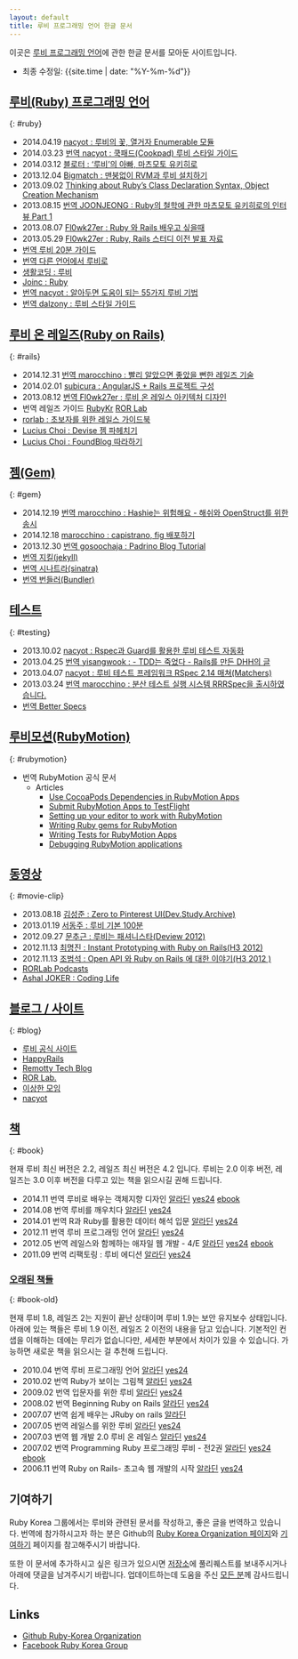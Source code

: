 ```yaml
---
layout: default
title: 루비 프로그래밍 언어 한글 문서
---
```


이곳은 [루비 프로그래밍 언어](https://www.ruby-lang.org/ko/)에 관한 한글 문서를 모아둔 사이트입니다.

- 최종 수정일: {{site.time | date: "%Y-%m-%d"}}

## [루비(Ruby) 프로그래밍 언어](#ruby)
{: #ruby}

- <span class='date'>2014.04.19</span> [nacyot : 루비의 꽃, 열거자 Enumerable 모듈](http://blog.nacyot.com/articles/2014-04-19-ruby-enumerable/)
- <span class='date'>2014.03.23</span> [<span class='tag'>번역</span> nacyot : 쿡패드(Cookpad) 루비 스타일 가이드](http://blog.nacyot.com/articles/2014-03-23-cookpad-ruby-styleguide/)
- <span class='date'>2014.03.12</span> [블로터 : ‘루비’의 아빠, 마츠모토 유키히로](http://www.bloter.net/archives/184564)
- <span class='date'>2013.12.04</span> [Bigmatch : 맨붕없이 RVM과 루비 설치하기](http://bigmatch.i-um.net/2013/12/%EB%A9%98%EB%B6%95%EC%97%86%EC%9D%B4-rvm%EA%B3%BC-%EB%A3%A8%EB%B9%84-%EC%84%A4%EC%B9%98%ED%95%98%EA%B8%B0/)
- <span class='date'>2013.09.02</span> [Thinking about Ruby’s Class Declaration Syntax, Object Creation Mechanism](http://we.weirdmeetup.com/thinking-about-rubys-class-declaration-syntax-object-creation-mechanism/)
- <span class='date'>2013.08.15</span> [<span class='tag'>번역</span> JOONJEONG : Ruby의 철학에 관한 마츠모토 유키히로의 인터뷰 Part 1](http://we.weirdmeetup.com/ruby의-철학에-관한-마츠모토-유키히로의-인터뷰-part-1/)
- <span class='date'>2013.08.07</span> [Fl0wk27er : Ruby 와 Rails 배우고 싶을때](http://flowkater.github.io/blog/2013/08/07/ruby-and-rails-learning-resource/)
- <span class='date'>2013.05.29</span> [Fl0wk27er : Ruby, Rails 스터디 이전 발표 자료](http://flowkater.github.io/blog/2013/05/29/be-a-rubyist-1-2/)
- [<span class='tag'>번역</span> 루비 20분 가이드](https://www.ruby-lang.org/ko/documentation/quickstart/)
- [<span class='tag'>번역</span> 다른 언어에서 루비로](https://www.ruby-lang.org/ko/documentation/ruby-from-other-languages/)
- [생활코딩 : 루비](http://opentutorials.org/course/742/4554)
- [Joinc : Ruby](http://www.joinc.co.kr/modules/moniwiki/wiki.php/Site/Ruby)
- [<span class='tag'>번역</span> nacyot : 알아두면 도움이 되는 55가지 루비 기법](https://gist.github.com/nacyot/7624036)
- [<span class='tag'>번역</span> dalzony : 루비 스타일 가이드](https://github.com/dalzony/ruby-style-guide/blob/master/README-koKR.md)

## [루비 온 레일즈(Ruby on Rails)](#rails)
{: #rails}

- <span class='date'>2014.12.31</span> [<span class='tag'>번역</span> marocchino : 빨리 알았으면 좋았을 뻔한 레일즈 기술](https://dayone.me/1ajvzWC)
- <span class='date'>2014.02.01</span> [subicura : AngularJS + Rails 프로젝트 구성](http://blog.remotty.com/blog/2014/02/01/angularjs-plus-rails-peurojegteu-guseong/)
- <span class='date'>2013.08.12</span> [<span class='tag'>번역</span> Fl0wk27er : 루비 온 레일스 아키텍처 디자인](http://flowkater.github.io/blog/2013/08/12/rails-architecture/)
- <span class='tag'>번역</span> 레일즈 가이드 [RubyKr](http://rorlab.org/rg/index.html) [ROR Lab](http://rubykr.github.io/rails_guides/)
- [rorlab : 초보자를 위한 레일스 가이드북](https://www.gitbook.io/book/rorlab/railsguidebook)
- [Lucius Choi : Devise 젬 파헤치기](https://www.gitbook.io/book/luciuschoi/exploring_devise)
- [Lucius Choi : FoundBlog 따라하기](https://www.gitbook.io/book/luciuschoi/foundblog)

## [젬(Gem)](#gem)
{: #gem}

- <span class='date'>2014.12.19</span> [<span class='tag'>번역</span> marocchino : Hashie는 위험해요 - 해쉬와 OpenStruct를 위한 송시](https://dayone.me/18pYzZD)
- <span class='date'>2014.12.18</span> [marocchino : capistrano, fig 배포하기](https://dayone.me/1767zVi)
- <span class='date'>2013.12.30</span> [<span class='tag'>번역</span> gosoochaja : Padrino Blog Tutorial](http://blog.baenlee.com/blog/2013/12/30/bundle-exec-padrino-g-project/)
- [<span class='tag'>번역</span> 지킬(jekyll)](http://svperstarz.github.io/jekyll-docs-ko/)
- [<span class='tag'>번역</span> 시나트라(sinatra)](http://www.sinatrarb.com/intro-ko.html)
- [<span class='tag'>번역</span> 번들러(Bundler)](http://ruby-korea.github.io/bundler-site/)

## [테스트](#testing)
{: #testing}

- <span class='date'>2013.10.02</span> [nacyot : Rspec과 Guard를 활용한 루비 테스트 자동화](http://blog.nacyot.com/articles/2013-10-02-ruby-test-automation-with-rspec-and-guard/)
- <span class='date'>2013.04.25</span> [<span class='tag'>번역</span> yisangwook : - TDD는 죽었다 - Rails를 만든 DHH의 글](http://yisangwook.tumblr.com/post/83725422949/tdd-is-dead-long-live-testing)
- <span class='date'>2013.04.07</span> [nacyot : 루비 테스트 프레임워크 RSpec 2.14 매쳐(Matchers)](http://blog.nacyot.com/articles/2014-04-07-rspec-matchers/)
- <span class='date'>2013.03.24</span> [<span class='tag'>번역</span> marocchino : 분산 테스트 실행 시스템 RRRSpec을 출시하였습니다.](https://gist.github.com/marocchino/9738532)
- [<span class='tag'>번역</span> Better Specs](http://betterspecs.org/ko)

## [루비모션(RubyMotion)](#rubymotion)
{: #rubymotion}

- <span class='tag'>번역</span> RubyMotion 공식 문서
  - Articles
    - [Use CocoaPods Dependencies in RubyMotion Apps](http://ruby-korea.github.io/RubyMotionDocumentation/articles/cocoapods/)
    - [Submit RubyMotion Apps to TestFlight](http://ruby-korea.github.io/RubyMotionDocumentation/articles/testflight/)
    - [Setting up your editor to work with RubyMotion](http://ruby-korea.github.io/RubyMotionDocumentation/articles/editors/)
    - [Writing Ruby gems for RubyMotion](http://ruby-korea.github.io/RubyMotionDocumentation/articles/gems/)
    - [Writing Tests for RubyMotion Apps](http://ruby-korea.github.io/RubyMotionDocumentation/articles/testing/)
    - [Debugging RubyMotion applications](http://ruby-korea.github.io/RubyMotionDocumentation/articles/debugging/)

## [동영상](#movie-clip)
{: #movie-clip}

- <span class='date'>2013.08.18</span> [김성준 : Zero to Pinterest UI(Dev.Study.Archive)](http://dev-study.github.io/presentations/zero_to_pinterent_ui.html)
- <span class='date'>2013.01.19</span> [서동주 : 루비 기본 100분](http://www.youtube.com/watch?v=vjyL6fLzJjA)
- <span class='date'>2012.09.27</span> [문추근 : 루비는 패셔니스타(Deview 2012)](http://deview.kr/2012/xe/index.php?mid=track&document_srl=391&time_srl=233)
- <span class='date'>2012.11.13</span> [최명진 : Instant Prototyping with Ruby on Rails(H3 2012)](http://www.youtube.com/watch?v=AlNLavCg3yg)
- <span class='date'>2012.11.13</span> [조범석 : Open API 와 Ruby on Rails 에 대한 이야기(H3 2012 )](http://www.youtube.com/watch?v=fAi0PC0v5OQ)
- [RORLab Podcasts](https://itunes.apple.com/cy/podcast/rorlab-podcast/id770036911)
- [Ashal JOKER : Coding Life](http://www.youtube.com/playlist?list=PLbdtsbZUwdeSAjccModOzFREAyX9W4Jh-)

## [블로그 / 사이트](#blog)
{: #blog}

- [루비 공식 사이트](https://www.ruby-lang.org/ko/)
- [HappyRails](http://happyrails.rorlab.org/ko)
- [Remotty Tech Blog](http://blog.remotty.com)
- [ROR Lab.](http://rorlab.org/)
- [이상한 모임](http://we.weirdmeetup.com/tag/ruby/)
- [nacyot](http://blog.nacyot.com/tags/ruby/)

## [책](#book)
{: #book}

현재 루비 최신 버전은 2.2, 레일즈 최신 버전은 4.2 입니다. 루비는 2.0 이후
버전, 레일즈는 3.0 이후 버전을 다루고 있는 책을 읽으시길 권해 드립니다.

- <span class='date'>2014.11</span> <span class='tag'>번역</span> 루비로 배우는 객체지향 디자인
  [알라딘](http://www.aladin.co.kr/shop/wproduct.aspx?ISBN=896626123X)
  [yes24](http://www.yes24.com/24/Goods/15254976?Acode=101)
  [ebook](http://ebook.insightbook.co.kr/ebooks/5490f4d9bf6e107fd3000008)
- <span class='date'>2014.08</span> <span class='tag'>번역</span> 루비를 깨우치다
  [알라딘](http://www.aladin.co.kr/shop/wproduct.aspx?ISBN=8994774769)
  [yes24](http://www.yes24.com/24/goods/14163047?scode=032&OzSrank=1)
- <span class='date'>2014.01</span> <span class='tag'>번역</span> R과 Ruby를 활용한 데이터 해석 입문
  [알라딘](http://www.aladin.co.kr/shop/wproduct.aspx?ISBN=8965400546)
  [yes24](http://www.yes24.com/24/goods/11796950?scode=032&OzSrank=1)
- <span class='date'>2012.11</span> <span class='tag'>번역</span> 루비 프로그래밍 언어
  [알라딘](http://www.aladin.co.kr/shop/wproduct.aspx?ISBN=8970507531)
  [yes24](http://www.yes24.com/24/goods/7980382?scode=032&amp;OzSrank=5)
- <span class='date'>2012.05</span> <span class='tag'>번역</span> 레일스와 함께하는 애자일 웹 개발 - 4/E
  [알라딘](http://www.aladin.co.kr/shop/wproduct.aspx?ISBN=8966260349)
  [yes24](http://www.yes24.com/24/goods/7097680?scode=032&amp;OzSrank=4)
  [ebook](http://ebook.insightbook.co.kr/ebooks/4fbad65fbf6e100370000002)
- <span class='date'>2011.09</span> <span class='tag'>번역</span> 리팩토링 : 루비 에디션
  [알라딘](http://www.aladin.co.kr/shop/wproduct.aspx?ISBN=8994506063)
  [yes24](http://www.yes24.com/24/goods/5714409?scode=032&amp;OzSrank=6)

### [오래된 책들](#book-old)
{: #book-old}

현재 루비 1.8, 레일즈 2는 지원이 끝난 상태이며 루비 1.9는 보안 유지보수 상태입니다. 아래에 있는
책들은 루비 1.9 이전, 레일즈 2 이전의 내용을 담고 있습니다. 기본적인 컨샙을
이해하는 데에는 무리가 없습니다만, 세세한 부분에서 차이가 있을 수 있습니다.
가능하면 새로운 책을 읽으시는 걸 추천해 드립니다.

- <span class='date'>2010.04</span> <span class='tag'>번역</span> 루비 프로그래밍 언어
  [알라딘](http://www.aladin.co.kr/shop/wproduct.aspx?ISBN=8979147384)
  [yes24](http://www.yes24.com/24/goods/3787559?scode=032&amp;OzSrank=8)
- <span class='date'>2010.02</span> <span class='tag'>번역</span> Ruby가 보이는 그림책
  [알라딘](http://www.aladin.co.kr/shop/wproduct.aspx?ISBN=8931550685)
  [yes24](http://www.yes24.com/24/goods/3689449?scode=032&amp;OzSrank=3)
- <span class='date'>2009.02</span> <span class='tag'>번역</span> 입문자를 위한 루비
  [알라딘](http://www.aladin.co.kr/shop/wproduct.aspx?ISBN=8990758424)
  [yes24](http://www.yes24.com/24/goods/3279711?scode=032&amp;OzSrank=9)
- <span class='date'>2008.02</span> <span class='tag'>번역</span> Beginning Ruby on Rails
  [알라딘](http://www.aladin.co.kr/shop/wproduct.aspx?ISBN=8956744181)
  [yes24](http://www.yes24.com/24/goods/2825095?scode=032&amp;OzSrank=12)
- <span class='date'>2007.07</span> <span class='tag'>번역</span> 쉽게 배우는 JRuby on rails
  [알라딘](http://www.aladin.co.kr/shop/wproduct.aspx?ISBN=8995856459)
- <span class='date'>2007.05</span> <span class='tag'>번역</span> 레일스를 위한 루비
  [알라딘](http://www.aladin.co.kr/shop/wproduct.aspx?ISBN=8990758688)
  [yes24](http://www.yes24.com/24/goods/2539575?scode=032&amp;OzSrank=10)
- <span class='date'>2007.03</span> <span class='tag'>번역</span> 웹 개발 2.0 루비 온 레일스
  [알라딘](http://www.aladin.co.kr/shop/wproduct.aspx?ISBN=8960770000)
  [yes24](http://www.yes24.com/24/goods/2495263?scode=032&amp;OzSrank=11)
- <span class='date'>2007.02</span> <span class='tag'>번역</span> Programming Ruby 프로그래밍 루비 - 전2권
  [알라딘](http://www.aladin.co.kr/shop/wproduct.aspx?ISBN=8991268250)
  [yes24](http://www.yes24.com/24/goods/2314079?scode=032&amp;OzSrank=15)
  [ebook](http://ebook.insightbook.co.kr/ebooks/4fbad6dcbf6e1002ed000007)
- <span class='date'>2006.11</span> <span class='tag'>번역</span> Ruby on Rails- 초고속 웹 개발의 시작
  [알라딘](http://www.aladin.co.kr/shop/wproduct.aspx?ISBN=8979144539)
  [yes24](http://www.yes24.com/24/goods/2296786?scode=032&amp;OzSrank=14)

## 기여하기

Ruby Korea 그룹에서는 루비와 관련된 문서를 작성하고, 좋은 글을 번역하고 있습니다. 번역에 참가하시고자 하는 분은 Github의 [Ruby Korea Organization 페이지](https://github.com/ruby-korea)와 [기여하기](https://github.com/ruby-korea/ruby-korea.github.io/wiki/%EA%B8%B0%EC%97%AC%ED%95%98%EA%B8%B0) 페이지를 참고해주시기 바랍니다.

또한 이 문서에 추가하시고 싶은 링크가 있으시면 [저장소](https://github.com/ruby-korea/ruby-korea.github.io)에 풀리퀘스트를 보내주시거나 아래에 댓글을 남겨주시기 바랍니다.
업데이트하는데 도움을 주신 [모든 분](https://github.com/ruby-korea/ruby-korea.github.io/graphs/contributors)께 감사드립니다.

## Links

- [Github Ruby-Korea Organization](https://github.com/ruby-korea)
- [Facebook Ruby Korea Group](https://www.facebook.com/groups/rubykr)
